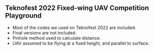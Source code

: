 ## Teknofest 2022 Fixed-wing UAV Competition Playground

* Most of the codes we used on Teknofest 2022 are included.
* Final versions are not included.
* Pinhole method used to calculate distance.
* UAV assumed to be flying at a fixed height, and parallel to surface.
